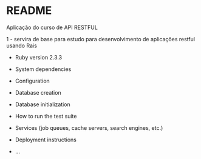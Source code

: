 # README

Aplicação do curso de API RESTFUL

1 -  servira de base para estudo para desenvolvimento de aplicações restful usando Rais
* Ruby version 2.3.3

* System dependencies

* Configuration

* Database creation

* Database initialization

* How to run the test suite

* Services (job queues, cache servers, search engines, etc.)

* Deployment instructions

* ...
